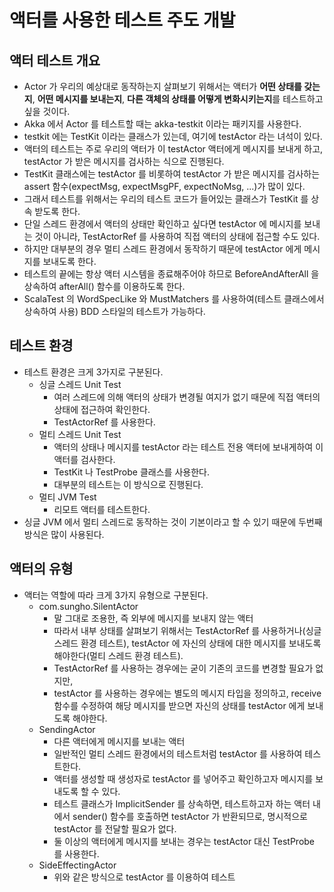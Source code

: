 # 액터를 사용한 테스트 주도 개발

## 액터 테스트 개요
* Actor 가 우리의 예상대로 동작하는지 살펴보기 위해서는 액터가 **어떤 상태를 갖는지**, **어떤 메시지를 보내는지**, **다른 객체의 상태를 어떻게 변화시키는지**를 테스트하고 싶을 것이다.
* Akka 에서 Actor 를 테스트할 때는 akka-testkit 이라는 패키지를 사용한다.
* testkit 에는 TestKit 이라는 클래스가 있는데, 여기에 testActor 라는 녀석이 있다.
* 액터의 테스트는 주로 우리의 액터가 이 testActor 액터에게 메시지를 보내게 하고, testActor 가 받은 메시지를 검사하는 식으로 진행된다.
* TestKit 클래스에는 testActor 를 비롯하여 testActor 가 받은 메시지를 검사하는 assert 함수(expectMsg, expectMsgPF, expectNoMsg, ...)가 많이 있다.
* 그래서 테스트를 위해서는 우리의 테스트 코드가 들어있는 클래스가 TestKit 를 상속 받도록 한다. 
* 단일 스레드 환경에서 액터의 상태만 확인하고 싶다면 testActor 에 메시지를 보내는 것이 아니라, TestActorRef 를 사용하여 직접 액터의 상태에 접근할 수도 있다.
* 하지만 대부분의 경우 멀티 스레드 환경에서 동작하기 때문에 testActor 에게 메시지를 보내도록 한다.
* 테스트의 끝에는 항상 액터 시스템을 종료해주어야 하므로 BeforeAndAfterAll 을 상속하여 afterAll() 함수를 이용하도록 한다.
* ScalaTest 의 WordSpecLike 와 MustMatchers 를 사용하여(테스트 클래스에서 상속하여 사용) BDD 스타일의 테스트가 가능하다.

## 테스트 환경
* 테스트 환경은 크게 3가지로 구분된다.
    * 싱글 스레드 Unit Test
        * 여러 스레드에 의해 액터의 상태가 변경될 여지가 없기 때문에 직접 액터의 상태에 접근하여 확인한다.
        * TestActorRef 를 사용한다.
    * 멀티 스레드 Unit Test
        * 액터의 상태나 메시지를 testActor 라는 테스트 전용 액터에 보내게하여 이 액터를 검사한다.
        * TestKit 나 TestProbe 클래스를 사용한다.
        * 대부분의 테스트는 이 방식으로 진행된다.
    * 멀티 JVM Test
        * 리모트 액터를 테스트한다.
* 싱글 JVM 에서 멀티 스레드로 동작하는 것이 기본이라고 할 수 있기 때문에 두번째 방식은 많이 사용된다.

## 액터의 유형 
* 액터는 역할에 따라 크게 3가지 유형으로 구분된다.
    * com.sungho.SilentActor
        * 말 그대로 조용한, 즉 외부에 메시지를 보내지 않는 액터
        * 따라서 내부 상태를 살펴보기 위해서는 TestActorRef 를 사용하거나(싱글 스레드 환경 테스트), testActor 에 자신의 상태에 대한 메시지를 보내도록 해야한다(멀티 스레드 환경 테스트).
        * TestActorRef 를 사용하는 경우에는 굳이 기존의 코드를 변경할 필요가 없지만,
        * testActor 를 사용하는 경우에는 별도의 메시지 타입을 정의하고, receive 함수를 수정하여 해당 메시지를 받으면 자신의 상태를 testActor 에게 보내도록 해야한다. 
    * SendingActor
        * 다른 액터에게 메시지를 보내는 액터
        * 일반적인 멀티 스레드 환경에서의 테스트처럼 testActor 를 사용하여 테스트한다.
        * 액터를 생성할 때 생성자로 testActor 를 넣어주고 확인하고자 메시지를 보내도록 할 수 있다.
        * 테스트 클래스가 ImplicitSender 를 상속하면, 테스트하고자 하는 액터 내에서 sender() 함수를 호출하면 testActor 가 반환되므로, 명시적으로 testActor 를 전달할 필요가 없다.
        * 둘 이상의 액터에게 메시지를 보내는 경우는 testActor 대신 TestProbe 를 사용한다.
    * SideEffectingActor
        * 위와 같은 방식으로 testActor 를 이용하여 테스트
